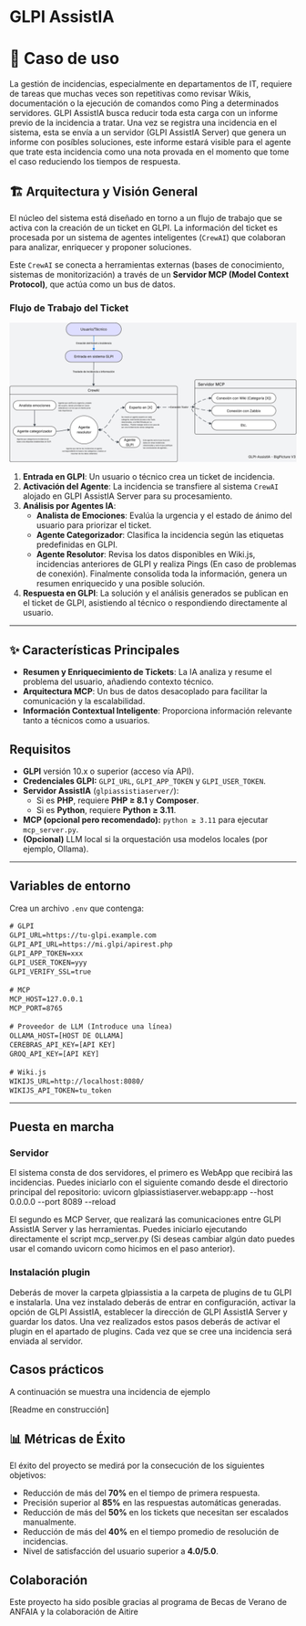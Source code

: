 # GLPI AssistIA
# 🎯 Caso de uso
La gestión de incidencias, especialmente en departamentos de IT, requiere de tareas que muchas veces son repetitivas como revisar Wikis, documentación o la ejecución de comandos como Ping a determinados servidores. GLPI AssistIA busca reducir toda esta carga con un informe previo de la incidencia a tratar. Una vez se registra una incidencia en el sistema, esta se envía a un servidor (GLPI AssistIA Server) que genera un informe con posíbles soluciones, este informe estará visible para el agente que trate esta incidencia como una nota provada en el momento que tome el caso reduciendo los tiempos de respuesta.

## 🏗️ Arquitectura y Visión General
El núcleo del sistema está diseñado en torno a un flujo de trabajo que se activa con la creación de un ticket en GLPI. La información del ticket es procesada por un sistema de agentes inteligentes (`CrewAI`) que colaboran para analizar, enriquecer y proponer soluciones.

Este `CrewAI` se conecta a herramientas externas (bases de conocimiento, sistemas de monitorización) a través de un **Servidor MCP (Model Context Protocol)**, que actúa como un bus de datos.

### Flujo de Trabajo del Ticket
![Diagrama de Arquitectura V3](https://raw.githubusercontent.com/ANFAIA/GLPI-AssistIA/c81ce359886bd2f5c9111d7a7446144947432ea3/docs/BigPicture%20V3.svg)

1.  **Entrada en GLPI**: Un usuario o técnico crea un ticket de incidencia.
2.  **Activación del Agente**: La incidencia se transfiere al sistema `CrewAI` alojado en GLPI AssistIA Server para su procesamiento.
3.  **Análisis por Agentes IA**:
      * **Analista de Emociones**: Evalúa la urgencia y el estado de ánimo del usuario para priorizar el ticket.
      * **Agente Categorizador**: Clasifica la incidencia según las etiquetas predefinidas en GLPI.
      * **Agente Resolutor**: Revisa los datos disponibles en Wiki.js, incidencias anteriores de GLPI y realiza Pings (En caso de problemas de conexión). Finalmente consolida toda la información, genera un resumen enriquecido y una posible solución.
4.  **Respuesta en GLPI**: La solución y el análisis generados se publican en el ticket de GLPI, asistiendo al técnico o respondiendo directamente al usuario.

---

## ✨ Características Principales

  * **Resumen y Enriquecimiento de Tickets**: La IA analiza y resume el problema del usuario, añadiendo contexto técnico.
  * **Arquitectura MCP**: Un bus de datos desacoplado para facilitar la comunicación y la escalabilidad.
  * **Información Contextual Inteligente**: Proporciona información relevante tanto a técnicos como a usuarios.

## Requisitos
- **GLPI** versión 10.x o superior (acceso vía API).
- **Credenciales GLPI:** `GLPI_URL`, `GLPI_APP_TOKEN` y `GLPI_USER_TOKEN`.
- **Servidor AssistIA** (`glpiassistiaserver/`):
  - Si es **PHP**, requiere **PHP ≥ 8.1** y **Composer**.
  - Si es **Python**, requiere **Python ≥ 3.11**.
- **MCP (opcional pero recomendado):** `python ≥ 3.11` para ejecutar `mcp_server.py`.
- **(Opcional)** LLM local si la orquestación usa modelos locales (por ejemplo, Ollama).

---

## Variables de entorno
Crea un archivo `.env` que contenga:

```env
# GLPI
GLPI_URL=https://tu-glpi.example.com
GLPI_API_URL=https://mi.glpi/apirest.php
GLPI_APP_TOKEN=xxx
GLPI_USER_TOKEN=yyy
GLPI_VERIFY_SSL=true

# MCP
MCP_HOST=127.0.0.1
MCP_PORT=8765

# Proveedor de LLM (Introduce una línea)
OLLAMA_HOST=[HOST DE OLLAMA]
CEREBRAS_API_KEY=[API KEY]
GROQ_API_KEY=[API KEY]

# Wiki.js
WIKIJS_URL=http://localhost:8080/
WIKIJS_API_TOKEN=tu_token
```
---
## Puesta en marcha
### Servidor
El sistema consta de dos servidores, el primero es WebApp que recibirá las incidencias. Puedes iniciarlo con el siguiente comando desde el directorio principal del repositorio:
uvicorn glpiassistiaserver.webapp:app --host 0.0.0.0 --port 8089 --reload

El segundo es MCP Server, que realizará las comunicaciones entre GLPI AssistIA Server y las herramientas. Puedes iniciarlo ejecutando directamente el script mcp_server.py (Si deseas cambiar algún dato puedes usar el comando uvicorn como hicimos en el paso anterior).

### Instalación plugin
Deberás de mover la carpeta glpiassistia a la carpeta de plugins de tu GLPI e instalarla. Una vez instalado deberás de entrar en configuración, activar la opción de GLPI AssistIA, establecer la dirección de GLPI AssistIA Server y guardar los datos. Una vez realizados estos pasos deberás de activar el plugin en el apartado de plugins. Cada vez que se cree una incidencia será enviada al servidor.

## Casos prácticos
A continuación se muestra una incidencia de ejemplo

[Readme en construcción]


## 📊 Métricas de Éxito

El éxito del proyecto se medirá por la consecución de los siguientes objetivos:

  * Reducción de más del **70%** en el tiempo de primera respuesta.
  * Precisión superior al **85%** en las respuestas automáticas generadas.
  * Reducción de más del **50%** en los tickets que necesitan ser escalados manualmente.
  * Reducción de más del **40%** en el tiempo promedio de resolución de incidencias.
  * Nivel de satisfacción del usuario superior a **4.0/5.0**.

  ## Colaboración
  Este proyecto ha sido posíble gracias al programa de Becas de Verano de ANFAIA y la colaboración de Aitire